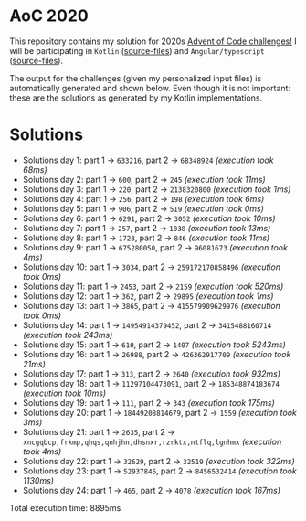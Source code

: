 # AoC 2020

This repository contains my solution for 2020s [Advent of Code challenges!](https://adventofcode.com/2020)
I will be participating in `Kotlin` ([source-files](https://github.com/KristofAchten/AoC2020/tree/master/kotlin/src)) and `Angular/typescript` ([source-files](https://github.com/KristofAchten/AoC2020/tree/master/angular/aoc/src/app)).

The output for the challenges (given my personalized input files) is automatically generated and shown below. Even though it is not important: these are the solutions as generated by my Kotlin implementations.

# Solutions
- Solutions day 1: part 1 -> `633216`, part 2 -> `68348924` *(execution took 68ms)*
- Solutions day 2: part 1 -> `600`, part 2 -> `245` *(execution took 11ms)*
- Solutions day 3: part 1 -> `220`, part 2 -> `2138320800` *(execution took 1ms)*
- Solutions day 4: part 1 -> `256`, part 2 -> `198` *(execution took 6ms)*
- Solutions day 5: part 1 -> `906`, part 2 -> `519` *(execution took 0ms)*
- Solutions day 6: part 1 -> `6291`, part 2 -> `3052` *(execution took 10ms)*
- Solutions day 7: part 1 -> `257`, part 2 -> `1038` *(execution took 13ms)*
- Solutions day 8: part 1 -> `1723`, part 2 -> `846` *(execution took 11ms)*
- Solutions day 9: part 1 -> `675280050`, part 2 -> `96081673` *(execution took 4ms)*
- Solutions day 10: part 1 -> `3034`, part 2 -> `259172170858496` *(execution took 0ms)*
- Solutions day 11: part 1 -> `2453`, part 2 -> `2159` *(execution took 520ms)*
- Solutions day 12: part 1 -> `362`, part 2 -> `29895` *(execution took 1ms)*
- Solutions day 13: part 1 -> `3865`, part 2 -> `415579909629976` *(execution took 0ms)*
- Solutions day 14: part 1 -> `14954914379452`, part 2 -> `3415488160714` *(execution took 243ms)*
- Solutions day 15: part 1 -> `610`, part 2 -> `1407` *(execution took 5243ms)*
- Solutions day 16: part 1 -> `26988`, part 2 -> `426362917709` *(execution took 21ms)*
- Solutions day 17: part 1 -> `313`, part 2 -> `2640` *(execution took 932ms)*
- Solutions day 18: part 1 -> `11297104473091`, part 2 -> `185348874183674` *(execution took 10ms)*
- Solutions day 19: part 1 -> `111`, part 2 -> `343` *(execution took 175ms)*
- Solutions day 20: part 1 -> `18449208814679`, part 2 -> `1559` *(execution took 3ms)*
- Solutions day 21: part 1 -> `2635`, part 2 -> `xncgqbcp,frkmp,qhqs,qnhjhn,dhsnxr,rzrktx,ntflq,lgnhmx` *(execution took 4ms)*
- Solutions day 22: part 1 -> `32629`, part 2 -> `32519` *(execution took 322ms)*
- Solutions day 23: part 1 -> `52937846`, part 2 -> `8456532414` *(execution took 1130ms)*
- Solutions day 24: part 1 -> `465`, part 2 -> `4078` *(execution took 167ms)*


 Total execution time: 8895ms